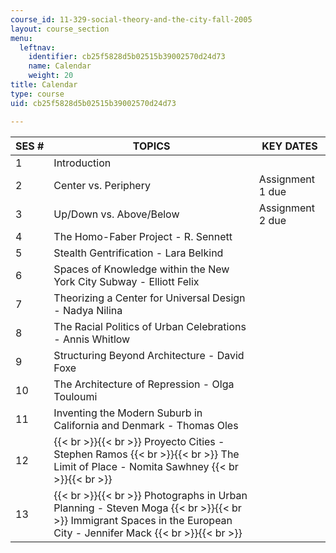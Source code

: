 ```yaml
---
course_id: 11-329-social-theory-and-the-city-fall-2005
layout: course_section
menu:
  leftnav:
    identifier: cb25f5828d5b02515b39002570d24d73
    name: Calendar
    weight: 20
title: Calendar
type: course
uid: cb25f5828d5b02515b39002570d24d73

---
```


| SES # | TOPICS | KEY DATES |
| --- | --- | --- |
| 1 | Introduction |  |
| 2 | Center vs. Periphery | Assignment 1 due |
| 3 | Up/Down vs. Above/Below | Assignment 2 due |
| 4 | The Homo-Faber Project - R. Sennett |  |
| 5 | Stealth Gentrification - Lara Belkind |  |
| 6 | Spaces of Knowledge within the New York City Subway - Elliott Felix |  |
| 7 | Theorizing a Center for Universal Design - Nadya Nilina |  |
| 8 | The Racial Politics of Urban Celebrations - Annis Whitlow |  |
| 9 | Structuring Beyond Architecture - David Foxe |  |
| 10 | The Architecture of Repression - Olga Touloumi |  |
| 11 | Inventing the Modern Suburb in California and Denmark - Thomas Oles |  |
| 12 |  {{< br >}}{{< br >}} Proyecto Cities - Stephen Ramos {{< br >}}{{< br >}} The Limit of Place - Nomita Sawhney {{< br >}}{{< br >}}  |  |
| 13 |  {{< br >}}{{< br >}} Photographs in Urban Planning - Steven Moga {{< br >}}{{< br >}} Immigrant Spaces in the European City - Jennifer Mack {{< br >}}{{< br >}}  |